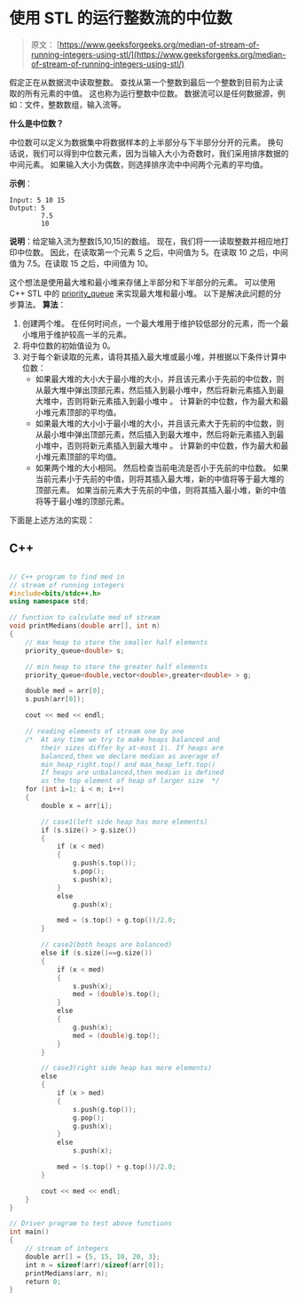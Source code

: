 # 使用 STL 的运行整数流的中位数

> 原文： [https://www.geeksforgeeks.org/median-of-stream-of-running-integers-using-stl/](https://www.geeksforgeeks.org/median-of-stream-of-running-integers-using-stl/)

假定正在从数据流中读取整数。 查找从第一个整数到最后一个整数到目前为止读取的所有元素的中值。 这也称为运行整数中位数。 数据流可以是任何数据源，例如：文件，整数数组，输入流等。

**什么是中位数？**

中位数可以定义为数据集中将数据样本的上半部分与下半部分分开的元素。 换句话说，我们可以得到中位数元素，因为当输入大小为奇数时，我们采用排序数据的中间元素。 如果输入大小为偶数，则选择排序流中中间两个元素的平均值。

**示例**：

```
Input: 5 10 15
Output: 5
        7.5
        10

```

**说明**：给定输入流为整数[5,10,15]的数组。 现在，我们将一一读取整数并相应地打印中位数。 因此，在读取第一个元素 5 之后，中间值为 5。在读取 10 之后，中间值为 7.5。在读取 15 之后，中间值为 10。



这个想法是使用最大堆和最小堆来存储上半部分和下半部分的元素。 可以使用 C++  STL 中的 [priority_queue](https://www.geeksforgeeks.org/priority-queue-in-cpp-stl/) 来实现最大堆和最小堆。 以下是解决此问题的分步算法。
**算法**：

1.  创建两个堆。 在任何时间点，一个最大堆用于维护较低部分的元素，而一个最小堆用于维护较高一半的元素。
2.  将中位数的初始值设为 0。
3.  对于每个新读取的元素，请将其插入最大堆或最小堆，并根据以下条件计算中位数：
    *   如果最大堆的大小大于最小堆的大小，并且该元素小于先前的中位数，则从最大堆中弹出顶部元素，然后插入到最小堆中，然后将新元素插入到最大堆中，否则将新元素插入到最小堆中 。 计算新的中位数，作为最大和最小堆元素顶部的平均值。
    *   如果最大堆的大小小于最小堆的大小，并且该元素大于先前的中位数，则从最小堆中弹出顶部元素，然后插入到最大堆中，然后将新元素插入到最小堆中，否则将新元素插入到最大堆中 。 计算新的中位数，作为最大和最小堆元素顶部的平均值。
    *   如果两个堆的大小相同。 然后检查当前电流是否小于先前的中位数。 如果当前元素小于先前的中值，则将其插入最大堆，新的中值将等于最大堆的顶部元素。 如果当前元素大于先前的中值，则将其插入最小堆，新的中值将等于最小堆的顶部元素。

下面是上述方法的实现：

## C++ 

```cpp

// C++ program to find med in 
// stream of running integers 
#include<bits/stdc++.h> 
using namespace std; 

// function to calculate med of stream 
void printMedians(double arr[], int n) 
{ 
    // max heap to store the smaller half elements 
    priority_queue<double> s; 

    // min heap to store the greater half elements 
    priority_queue<double,vector<double>,greater<double> > g; 

    double med = arr[0]; 
    s.push(arr[0]); 

    cout << med << endl; 

    // reading elements of stream one by one 
    /*  At any time we try to make heaps balanced and 
        their sizes differ by at-most 1\. If heaps are 
        balanced,then we declare median as average of 
        min_heap_right.top() and max_heap_left.top() 
        If heaps are unbalanced,then median is defined 
        as the top element of heap of larger size  */
    for (int i=1; i < n; i++) 
    { 
        double x = arr[i]; 

        // case1(left side heap has more elements) 
        if (s.size() > g.size()) 
        { 
            if (x < med) 
            { 
                g.push(s.top()); 
                s.pop(); 
                s.push(x); 
            } 
            else
                g.push(x); 

            med = (s.top() + g.top())/2.0; 
        } 

        // case2(both heaps are balanced) 
        else if (s.size()==g.size()) 
        { 
            if (x < med) 
            { 
                s.push(x); 
                med = (double)s.top(); 
            } 
            else
            { 
                g.push(x); 
                med = (double)g.top(); 
            } 
        } 

        // case3(right side heap has more elements) 
        else
        { 
            if (x > med) 
            { 
                s.push(g.top()); 
                g.pop(); 
                g.push(x); 
            } 
            else
                s.push(x); 

            med = (s.top() + g.top())/2.0; 
        } 

        cout << med << endl; 
    } 
} 

// Driver program to test above functions 
int main() 
{ 
    // stream of integers 
    double arr[] = {5, 15, 10, 20, 3}; 
    int n = sizeof(arr)/sizeof(arr[0]); 
    printMedians(arr, n); 
    return 0; 
} 

```